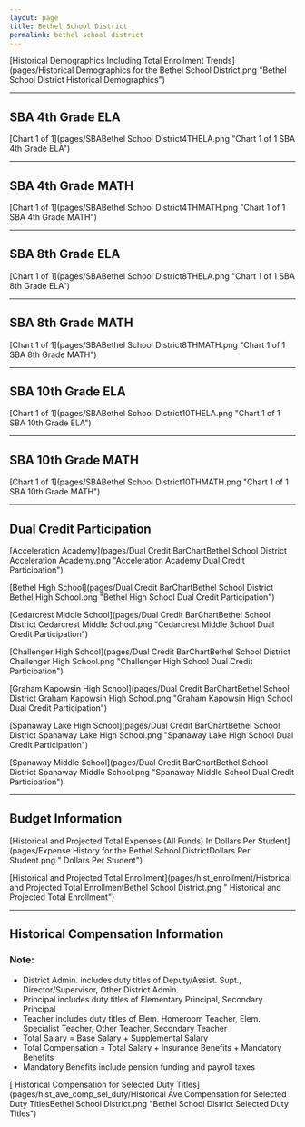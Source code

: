 ```yaml
---
layout: page
title: Bethel School District
permalink: bethel school district
---
```



[Historical Demographics Including Total Enrollment Trends](pages/Historical Demographics for the Bethel School District.png "Bethel School District Historical Demographics")

___

## SBA 4th Grade ELA

[Chart 1 of 1](pages/SBABethel School District4THELA.png "Chart 1 of 1 SBA 4th Grade ELA")


___

## SBA 4th Grade MATH

[Chart 1 of 1](pages/SBABethel School District4THMATH.png "Chart 1 of 1 SBA 4th Grade MATH")


___

## SBA 8th Grade ELA

[Chart 1 of 1](pages/SBABethel School District8THELA.png "Chart 1 of 1 SBA 8th Grade ELA")


___

## SBA 8th Grade MATH

[Chart 1 of 1](pages/SBABethel School District8THMATH.png "Chart 1 of 1 SBA 8th Grade MATH")


___

## SBA 10th Grade ELA

[Chart 1 of 1](pages/SBABethel School District10THELA.png "Chart 1 of 1 SBA 10th Grade ELA")


___

## SBA 10th Grade MATH

[Chart 1 of 1](pages/SBABethel School District10THMATH.png "Chart 1 of 1 SBA 10th Grade MATH")


___

## Dual Credit Participation

[Acceleration Academy](pages/Dual Credit BarChartBethel School District Acceleration Academy.png "Acceleration Academy Dual Credit Participation")

[Bethel High School](pages/Dual Credit BarChartBethel School District Bethel High School.png "Bethel High School Dual Credit Participation")

[Cedarcrest Middle School](pages/Dual Credit BarChartBethel School District Cedarcrest Middle School.png "Cedarcrest Middle School Dual Credit Participation")

[Challenger High School](pages/Dual Credit BarChartBethel School District Challenger High School.png "Challenger High School Dual Credit Participation")

[Graham Kapowsin High School](pages/Dual Credit BarChartBethel School District Graham Kapowsin High School.png "Graham Kapowsin High School Dual Credit Participation")

[Spanaway Lake High School](pages/Dual Credit BarChartBethel School District Spanaway Lake High School.png "Spanaway Lake High School Dual Credit Participation")

[Spanaway Middle School](pages/Dual Credit BarChartBethel School District Spanaway Middle School.png "Spanaway Middle School Dual Credit Participation")


___

## Budget Information

[Historical and Projected Total Expenses (All Funds) In Dollars Per Student](pages/Expense History for the Bethel School DistrictDollars Per Student.png " Dollars Per Student")

[Historical and Projected Total Enrollment](pages/hist_enrollment/Historical and Projected Total EnrollmentBethel School District.png " Historical and Projected Total Enrollment")


___

## Historical Compensation Information
### Note:
- District Admin. includes duty titles of Deputy/Assist. Supt., Director/Supervisor, Other District Admin.
- Principal includes duty titles of Elementary Principal, Secondary Principal
- Teacher includes duty titles of Elem. Homeroom Teacher, Elem. Specialist Teacher, Other Teacher, Secondary Teacher
- Total Salary = Base Salary + Supplemental Salary
- Total Compensation = Total Salary + Insurance Benefits + Mandatory Benefits
- Mandatory Benefits include pension funding and payroll taxes

[ Historical Compensation for Selected Duty Titles](pages/hist_ave_comp_sel_duty/Historical Ave Compensation for Selected Duty TitlesBethel School District.png "Bethel School District Selected Duty Titles")

